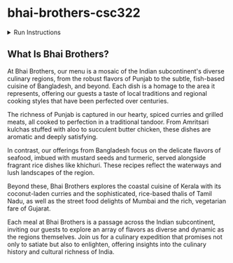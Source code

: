 # bhai-brothers-csc322

<details>
<summary>Run Instructions</summary>
<br>
- For frontend:
  - Navigate to `client` directory and run `npm i`
  - Then run `npm run dev` to run the frontend
- For backend:
  - Navigate to `backend` directory and start/setup your venv
  - Run `pip install -r requirements.txt`
  - Then run `python3 server.py`
</details>

## What Is Bhai Brothers?
At Bhai Brothers, our menu is a mosaic of the Indian subcontinent's diverse culinary regions, from the robust flavors of Punjab to the subtle, fish-based cuisine of Bangladesh, and beyond. Each dish is a homage to the area it represents, offering our guests a taste of local traditions and regional cooking styles that have been perfected over centuries.

The richness of Punjab is captured in our hearty, spiced curries and grilled meats, all cooked to perfection in a traditional tandoor. From Amritsari kulchas stuffed with aloo to succulent butter chicken, these dishes are aromatic and deeply satisfying.

In contrast, our offerings from Bangladesh focus on the delicate flavors of seafood, imbued with mustard seeds and turmeric, served alongside fragrant rice dishes like khichuri. These recipes reflect the waterways and lush landscapes of the region.

Beyond these, Bhai Brothers explores the coastal cuisine of Kerala with its coconut-laden curries and the sophisticated, rice-based thalis of Tamil Nadu, as well as the street food delights of Mumbai and the rich, vegetarian fare of Gujarat.

Each meal at Bhai Brothers is a passage across the Indian subcontinent, inviting our guests to explore an array of flavors as diverse and dynamic as the regions themselves. Join us for a culinary expedition that promises not only to satiate but also to enlighten, offering insights into the culinary history and cultural richness of India.

